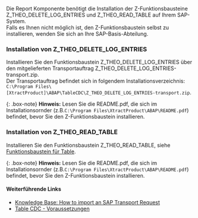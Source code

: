
Die Report Komponente benötigt die Installation der Z-Funktionsbausteine Z_THEO_DELETE_LOG_ENTRIES und Z_THEO_READ_TABLE auf Ihrem SAP-System.<br>
Falls es Ihnen nicht möglich ist, den Z-Funktionsbaustein selbst zu installieren, wenden Sie sich an Ihre SAP-Basis-Abteilung.

### Installation von Z_THEO_DELETE_LOG_ENTRIES

Installieren Sie den Funktionsbaustein Z_THEO_DELETE_LOG_ENTRIES über den mitgelieferten Transportauftrag Z_THEO_DELETE_LOG_ENTRIES-transport.zip.<br>
Der Transportauftrag befindet sich in folgendem Installationsverzeichnis: `C:\Program Files\[XtractProduct]\ABAP\TableCDC\Z_THEO_DELETE_LOG_ENTRIES-transport.zip`.

{: .box-note}
**Hinweis:** Lesen Sie die README.pdf, die sich im Installationsornder (z.B.`C:\Program Files\XtractProduct\ABAP\README.pdf`) befindet, bevor Sie den Z-Funktionsbaustein installieren.

### Installation von Z_THEO_READ_TABLE

Installieren Sie den Funktionsbaustein Z_THEO_READ_TABLE, siehe [Funktionsbaustein für Table](./funktionsbaustein-fuer-table-extraktion).

{: .box-note}
**Hinweis:** Lesen Sie die README.pdf, die sich im Installationsornder (z.B.`C:\Program Files\XtractProduct\ABAP\README.pdf`) befindet, bevor Sie den Z-Funktionsbaustein installieren.

#### Weiterführende Links
- [Knowledge Base: How to import an SAP Transport Request](https://kb.theobald-software.com/sap/how-to-import-an-sap-transport-request-with-the-transport-management-system-stms)
- [Table CDC - Voraussetzungen](../table-cdc#voraussetzungen)